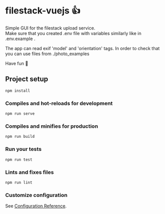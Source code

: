 # filestack-vuejs 👍

Simple GUI for the filestack upload service.
<br>
Make sure that you created .env file with variables similarly like in .env.example .

The app can read exif 'model' and 'orientation' tags. In order to check that you can use files from ./photo_examples

Have fun 🤯

## Project setup
```
npm install
```

### Compiles and hot-reloads for development
```
npm run serve
```

### Compiles and minifies for production
```
npm run build
```

### Run your tests
```
npm run test
```

### Lints and fixes files
```
npm run lint
```

### Customize configuration
See [Configuration Reference](https://cli.vuejs.org/config/).
